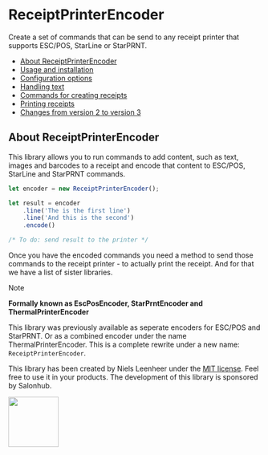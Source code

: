 # ReceiptPrinterEncoder

Create a set of commands that can be send to any receipt printer that supports ESC/POS, StarLine or StarPRNT.

- [About ReceiptPrinterEncoder](README.md)
- [Usage and installation](documentation/usage.md)
- [Configuration options](documentation/configuration.md)
- [Handling text](documentation/text.md)
- [Commands for creating receipts](documentation/commands.md)
- [Printing receipts](documentation/printing.md)
- [Changes from version 2 to version 3](documentation/changes.md)


## About ReceiptPrinterEncoder

This library allows you to run commands to add content, such as text, images and barcodes to a receipt and encode that content to ESC/POS, StarLine and StarPRNT commands. 

```js
let encoder = new ReceiptPrinterEncoder();

let result = encoder
    .line('The is the first line')
    .line('And this is the second')
    .encode()

/* To do: send result to the printer */
```

Once you have the encoded commands you need a method to send those commands to the receipt printer - to actually print the receipt. And for that we have a list of sister libraries.

> [!NOTE]
> **Formally known as EscPosEncoder, StarPrntEncoder and ThermalPrinterEncoder**
>
> This library was previously available as seperate encoders for ESC/POS and StarPRNT. Or as a combined encoder under the name ThermalPrinterEncoder. This is a complete rewrite under a new name: `ReceiptPrinterEncoder`.


This library has been created by Niels Leenheer under the [MIT license](LICENSE). Feel free to use it in your products. The  development of this library is sponsored by Salonhub.

<a href="https://salohub.nl"><img src="https://salonhub.nl/assets/images/salonhub.svg" width=100></a>
